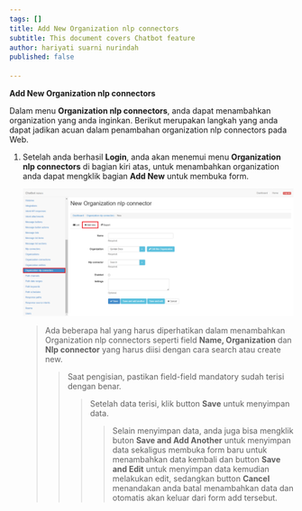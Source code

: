 ```yaml
---
tags: []
title: Add New Organization nlp connectors
subtitle: This document covers Chatbot feature
author: hariyati suarni nurindah
published: false

---
```

**Add New Organization nlp connectors**

Dalam menu **Organization nlp connectors**, anda dapat menambahkan organization yang anda inginkan. Berikut merupakan langkah yang anda dapat jadikan acuan dalam penambahan organization nlp connectors pada Web.

1. Setelah anda berhasil **Login**, anda akan menemui menu **Organization nlp connectors** di bagian kiri atas, untuk menambahkan organization anda dapat mengklik bagian **Add New** untuk membuka form.

   ![](/uploads/organizationsnlp2.PNG)

   > Ada beberapa hal yang harus diperhatikan dalam menambahkan Organization nlp connectors seperti field **Name, Organization** dan **Nlp connector** yang harus diisi dengan cara search atau create new.
   >
   > > Saat pengisian, pastikan field-field mandatory sudah terisi dengan benar.
   > >
   > > > Setelah data terisi, klik button **Save** untuk menyimpan data.
   > > >
   > > > > Selain menyimpan data, anda juga bisa mengklik buton **Save and Add Another** untuk menyimpan data sekaligus membuka form baru untuk menambahkan data kembali dan button **Save and Edit** untuk menyimpan data kemudian melakukan edit, sedangkan button **Cancel** menandakan anda batal menambahkan data dan otomatis akan keluar dari form add tersebut.